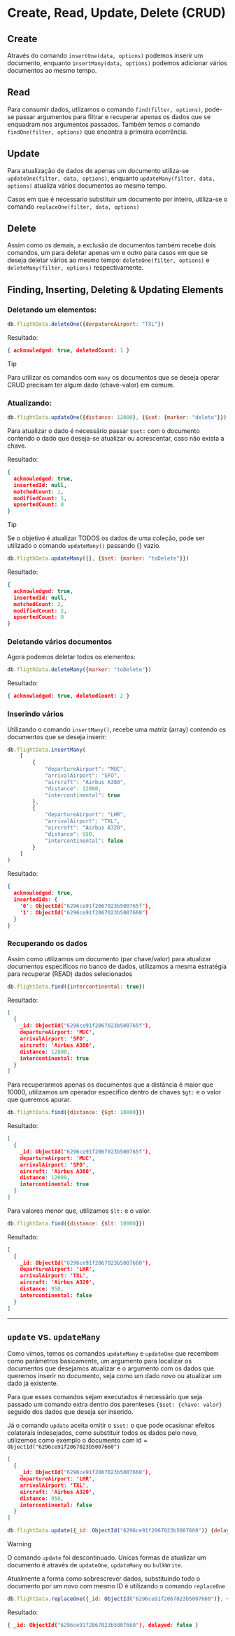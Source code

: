 # Create, Read, Update, Delete (CRUD)
## Create
Através do comando `insertOne(data, options)` podemos inserir um documento, enquanto `insertMany(data, options)` podemos adicionar vários documentos ao mesmo tempo. 

## Read
Para consumir dados, utlizamos o comando `find(filter, options)`, pode-se passar argumentos para filtrar e recuperar apenas os dados que se enquadram nos argumentos passados.
Também temos o comando `findOne(filter, options)` que encontra a primeira ocorrência. 

## Update
Para atualização de dados de apenas um documento utiliza-se `updateOne(filter, data, options)`, enquanto `updateMany(filter, data, options)` atualiza vários documentos ao mesmo tempo.

Casos em que é necessario substituir um documento por inteiro, utiliza-se o comando `replaceOne(filter, data, options)`

## Delete
Assim como os demais, a exclusão de documentos também recebe dois comandos, um para deletar apenas um e outro para casos em que se deseja deletar vários ao mesmo tempo: `deleteOne(filter, options)` e `deleteMany(filter, options)` respectivamente.

## Finding, Inserting, Deleting & Updating Elements
### Deletando um elementos:
```javascript
db.fligthData.deleteOne({derpatureAirport: "TXL"})
```

Resultado:
```json
{ acknowledged: true, deletedCount: 1 }
```

>[!tip]
>Para utilizar os comandos com `many` os documentos que se deseja operar CRUD precisam ter algum dado (chave-valor) em comum.

### Atualizando:
```javascript
db.flightData.updateOne({distance: 12000}, {$set: {marker: "delete"}})
```

Para atualizar o dado é necessário passar `$set:` com o documento contendo o dado que deseja-se atualizar ou acrescentar, caso não exista a chave.

Resultado:
```json
{
  acknowledged: true,
  insertedId: null,
  matchedCount: 1,
  modifiedCount: 1,
  upsertedCount: 0
}
```

>[!tip]
>Se o objetivo é atualizar TODOS os dados de uma coleção, pode ser utilizado o comando `updateMany()` passando {} vazio.

```javascript
db.fligthData.updateMany({}, {$set: {marker: "toDelete"}})
```

Resultado:
```json
{
  acknowledged: true,
  insertedId: null,
  matchedCount: 2,
  modifiedCount: 2,
  upsertedCount: 0
}
```

### Deletando vários documentos
Agora podemos deletar todos os elementos:

```javascript
db.fligthData.deleteMany({marker: "toDelete"})
```

Resultado:
```json
{ acknowledged: true, deletedCount: 2 }
```

### Inserindo vários
Utilizando o comando `insertMany()`, recebe uma matriz (array) contendo os documentos que se deseja inserir:
```javascript
db.flightData.insertMany(
	[
		{
			"departureAirport": "MUC",
			"arrivalAirport": "SFO",
			"aircraft": "Airbus A380",
    		"distance": 12000,
    		"intercontinental": true	
		},
		{
			"departureAirport": "LHR",
    		"arrivalAirport": "TXL",
    		"aircraft": "Airbus A320",
    		"distance": 950,
    		"intercontinental": false
		}
	]
)
```

Resultado:
```json
{
  acknowledged: true,
  insertedIds: {
    '0': ObjectId("6296ce91f2067023b500765f"),
    '1': ObjectId("6296ce91f2067023b5007660")
  }
}
```

### Recuperando os dados
Assim como utilizamos um documento (par chave/valor) para atualizar documentos especificos no banco de dados, utilizamos a mesma estratégia para recuperar (READ) dados selecionados

```javascript
db.flightData.find({intercontinental: true})
```

Resultado:
```JSON
[
  {
    _id: ObjectId("6296ce91f2067023b500765f"),
    departureAirport: 'MUC',
    arrivalAirport: 'SFO',
    aircraft: 'Airbus A380',
    distance: 12000,
    intercontinental: true
  }
]
```

Para recuperarmos apenas os documentos que a distância é maior que 10000, utilizamos um operador especifico dentro de chaves `$gt:` e o valor que queremos apurar. 

```javascript
db.flightData.find({distance: {$gt: 10000}})
```

Resultado:
```JSON
[
  {
    _id: ObjectId("6296ce91f2067023b500765f"),
    departureAirport: 'MUC',
    arrivalAirport: 'SFO',
    aircraft: 'Airbus A380',
    distance: 12000,
    intercontinental: true
  }
]
```

Para valores menor que, utilizamos `$lt:` e o valor.

```javascript
db.flightData.find({distance: {$lt: 10000}})
```

Resultado:
```JSON
[
  {
    _id: ObjectId("6296ce91f2067023b5007660"),
    departureAirport: 'LHR',
    arrivalAirport: 'TXL',
    aircraft: 'Airbus A320',
    distance: 950,
    intercontinental: false
  }
]
```

---

## `update` vs. `updateMany`
Como vimos, temos os comandos `updateMany` e `updateOne` que recembem como parâmetros basicamente, um argumento para localizar os documentos que desejamos atualizar e o argumento com os dados que queremos inserir no documento, seja como um dado novo ou atualizar um dado já existente.

Para que esses comandos sejam executados é necessário que seja passado um comando extra dentro dos parenteses `{$set: {chave: valor}` seguido dos dados que deseja ser inserido. 

Já o comando `update` aceita omitir o `$set:` o que pode ocasionar efeitos colaterais indesejados, como substituir todos os dados pelo novo, utilizemos como exemplo o documento com id = `ObjectId("6296ce91f2067023b5007660")`

```JSON
[
  {
    _id: ObjectId("6296ce91f2067023b5007660"),
    departureAirport: 'LHR',
    arrivalAirport: 'TXL',
    aircraft: 'Airbus A320',
    distance: 950,
    intercontinental: false
  }
]
```

```javascript
db.flightData.update({_id: ObjectId("6296ce91f2067023b5007660")} {delayed: false})
```

>[!Warning]
>O comando `update` foi descontinuado. Unicas formas de atualizar um documento é através de `updateOne`, `updateMany` ou `bulkWrite`.

Atualmente a forma como sobrescrever dados, substituindo todo o documento por um novo com mesmo ID é utilizando o comando `replaceOne`

```javascript
db.flightData.replaceOne({_id: ObjectId("6296ce91f2067023b5007660")}, {delayed: false})
```

Resultado:
```JSON
{ _id: ObjectId("6296ce91f2067023b5007660"), delayed: false }
```





